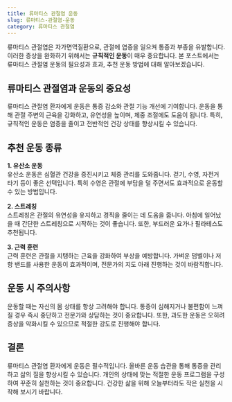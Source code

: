 ```yaml
---
title: 류마티스 관절염 운동
slug: 류마티스-관절염-운동
category: 류마티스 관절염
---
```


류마티스 관절염은 자가면역질환으로, 관절에 염증을 일으켜 통증과 부종을 유발합니다. 이러한 증상을 완화하기 위해서는 **규칙적인 운동**이 매우 중요합니다. 본 포스트에서는 류마티스 관절염 운동의 필요성과 효과, 추천 운동 방법에 대해 알아보겠습니다.

## 류마티스 관절염과 운동의 중요성

류마티스 관절염 환자에게 운동은 통증 감소와 관절 기능 개선에 기여합니다. 운동을 통해 관절 주변의 근육을 강화하고, 유연성을 높이며, 체중 조절에도 도움이 됩니다. 특히, 규칙적인 운동은 염증을 줄이고 전반적인 건강 상태를 향상시킬 수 있습니다.

## 추천 운동 종류

**1. 유산소 운동**  
유산소 운동은 심혈관 건강을 증진시키고 체중 관리를 도와줍니다. 걷기, 수영, 자전거 타기 등이 좋은 선택입니다. 특히 수영은 관절에 부담을 덜 주면서도 효과적으로 운동할 수 있는 방법입니다.

**2. 스트레칭**  
스트레칭은 관절의 유연성을 유지하고 경직을 줄이는 데 도움을 줍니다. 아침에 일어났을 때 간단한 스트레칭으로 시작하는 것이 좋습니다. 또한, 부드러운 요가나 필라테스도 추천됩니다.

**3. 근력 훈련**  
근력 훈련은 관절을 지탱하는 근육을 강화하여 부상을 예방합니다. 가벼운 덤벨이나 저항 밴드를 사용한 운동이 효과적이며, 전문가의 지도 아래 진행하는 것이 바람직합니다.

## 운동 시 주의사항

운동할 때는 자신의 몸 상태를 항상 고려해야 합니다. 통증이 심해지거나 불편함이 느껴질 경우 즉시 중단하고 전문가와 상담하는 것이 중요합니다. 또한, 과도한 운동은 오히려 증상을 악화시킬 수 있으므로 적절한 강도로 진행해야 합니다.

## 결론

류마티스 관절염 환자에게 운동은 필수적입니다. 올바른 운동 습관을 통해 통증을 관리하고 삶의 질을 향상시킬 수 있습니다. 개인의 상태에 맞는 적절한 운동 프로그램을 구성하여 꾸준히 실천하는 것이 중요합니다. 건강한 삶을 위해 오늘부터라도 작은 실천을 시작해 보시기 바랍니다.